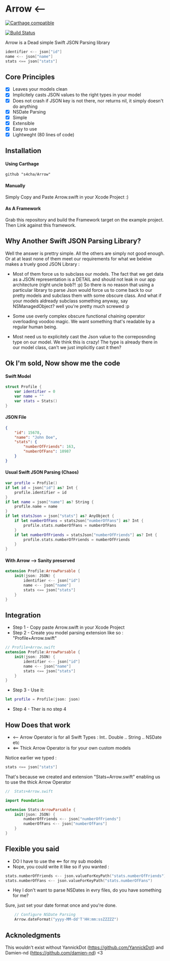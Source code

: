 # Arrow <--

[![Carthage compatible](https://img.shields.io/badge/Carthage-compatible-4BC51D.svg?style=flat)](https://github.com/Carthage/Carthage)

[![Build Status](https://www.bitrise.io/app/ffd8fe5df34624ff.svg?token=IahWn-RB5hTWzvBbcIktsQ)](https://www.bitrise.io/app/ffd8fe5df34624ff)

Arrow is a Dead simple Swift JSON Parsing library

```swift
identifier <-- json["id"]
name <-- json["name"]
stats <== json["stats"]
```

## Core Principles
- [x] Leaves your models clean
- [x] Implicitely casts JSON values to the right types in your model
- [x] Does not crash if JSON key is not there, nor returns nil, it simply doesn't do anything
- [x] NSDate Parsing
- [x] Simple
- [x] Extensible
- [x] Easy to use
- [x] Lightweght (80 lines of code)

## Installation
#### Using Carthage
```
github "s4cha/Arrow"
```
#### Manually
Simply Copy and Paste Arrow.swift in your Xcode Project :)

#### As A Framework
Grab this repository and build the Framework target on the example project. Then Link against this framework.

## Why Another Swift JSON Parsing Library?

Well the answer is prettry simple. All the others are simply not good enough.
Or at at least none of them meet our requirements for what we beleive makes a truely good JSON Library :

- Most of them force us to subclass our models. The fact that we get data as a JSON representation is a DETAIL and should not leak in our app architecture (right uncle bob?! :p) So there is no reason that using a particular library to parse Json would force us to come back to our pretty models and subclass them with some obscure class. And what if your models aldready subclass something anyway, say NSManagedObject? well you're pretty much screwed :p

- Some use overly complex obscure functional chaining operator overloading voodoo magic. We want something that's readable by a regular human being.

- Most need us to explicitely cast the Json value to the correposnding type on our model. We think this is crazy! The type is already there in our model class, can't we just implicitly cast it then?


## Ok I'm sold, Now show me the code

#### Swift Model
```swift
struct Profile {
    var identifier = 0
    var name = ""
    var stats = Stats()
}
```
#### JSON File
```json
{
    "id": 15678,
    "name": "John Doe",
    "stats": {
        "numberOfFriends": 163,
        "numberOfFans": 10987
    }
}
```
#### Usual Swift JSON Parsing (Chaos)
```swift
var profile = Profile()
if let id = json["id"] as? Int {
    profile.identifier = id
}  
if let name = json["name"] as? String {
    profile.name = name
}
if let statsJson = json["stats"] as? AnyObject {
    if let numberOfFans = statsJson["numberOfFans"] as? Int {
        profile.stats.numberOfFans = numberOfFans
    }
    if let numberOfFriends = statsJson["numberOfFriends"] as? Int {
        profile.stats.numberOfFriends = numberOfFriends
    }
}
```
#### With Arrow --> Sanity preserved
```swift
extension Profile:ArrowParsable {
    init(json: JSON) {
        identifier <-- json["id"]
        name <-- json["name"]
        stats <== json["stats"]
    }
}
```
## Integration
- Step 1 - Copy paste Arrow.swift in your Xcode Project
- Step 2 - Create you model parsing extension like so : "Profile+Arrow.swift"
```swift
// Profile+Arrow.swift
extension Profile:ArrowParsable {
    init(json: JSON) {
        identifier <-- json["id"]
        name <-- json["name"]
        stats <== json["stats"]
    }
}
```
- Step 3 - Use it:
```swift
let profile = Profile(json: json)
```
- Step 4 - Ther is no step 4


## How Does that work

- <-- Arrow Operator is for all Swift Types : Int.. Double .. String .. NSDate etc
- <== Thick Arrow Operator is for your own custom models

Notice earlier we typed :

```swift
stats <== json["stats"]
```
That's because we created and extension "Stats+Arrow.swift" enabling us to use the thick Arrow Operator

```swift
//  Stats+Arrow.swift

import Foundation

extension Stats:ArrowParsable {
    init(json: JSON) {
        numberOfFriends <-- json["numberOfFriends"]
        numberOfFans <-- json["numberOfFans"]
    }
}
```

## Flexible you said

- DO I have to use the <== for my sub models
- Nope, you could write it like so if you wanted :

```swift
stats.numberOfFriends <-- json.valueForKeyPath("stats.numberOfFriends")
stats.numberOfFans <-- json.valueForKeyPath("stats.numberOfFans")
```

- Hey I don't want to parse NSDates in evry files, do you have something for me?


Sure, just set your date format once and you're done.

```swift
    // Configure NSDate Parsing
    Arrow.dateFormat("yyyy-MM-dd'T'HH:mm:ssZZZZZ")
```
## Acknoledgments
This wouldn't exist without YannickDot (https://github.com/YannickDot) and Damien-nd (https://github.com/damien-nd)
<3
